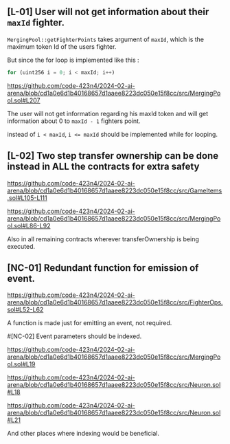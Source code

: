 ## [L-01] User will not get information about their `maxId` fighter.

`MergingPool::getFighterPoints` takes argument of `maxId`, which is the maximum token Id of the users fighter.

But since the for loop is implemented like this :
```javascript
for (uint256 i = 0; i < maxId; i++)
```
https://github.com/code-423n4/2024-02-ai-arena/blob/cd1a0e6d1b40168657d1aaee8223dc050e15f8cc/src/MergingPool.sol#L207

The user will not get information regarding his maxId token and will get information about 0 to `maxId - 1` fighters point.

instead of `i < maxId`, `i <= maxId` should be implemented while for looping.

## [L-02] Two step transfer ownership can be done instead in ALL the contracts for extra safety
https://github.com/code-423n4/2024-02-ai-arena/blob/cd1a0e6d1b40168657d1aaee8223dc050e15f8cc/src/GameItems.sol#L105-L111

https://github.com/code-423n4/2024-02-ai-arena/blob/cd1a0e6d1b40168657d1aaee8223dc050e15f8cc/src/MergingPool.sol#L86-L92

Also in all remaining contracts wherever transferOwnership is being executed.

## [NC-01] Redundant function for emission of event.
https://github.com/code-423n4/2024-02-ai-arena/blob/cd1a0e6d1b40168657d1aaee8223dc050e15f8cc/src/FighterOps.sol#L52-L62

A function is made just for emitting an event, not required.

#[NC-02] Event parameters should be indexed.

https://github.com/code-423n4/2024-02-ai-arena/blob/cd1a0e6d1b40168657d1aaee8223dc050e15f8cc/src/MergingPool.sol#L19

https://github.com/code-423n4/2024-02-ai-arena/blob/cd1a0e6d1b40168657d1aaee8223dc050e15f8cc/src/Neuron.sol#L18

https://github.com/code-423n4/2024-02-ai-arena/blob/cd1a0e6d1b40168657d1aaee8223dc050e15f8cc/src/Neuron.sol#L21

And other places where indexing would be beneficial.